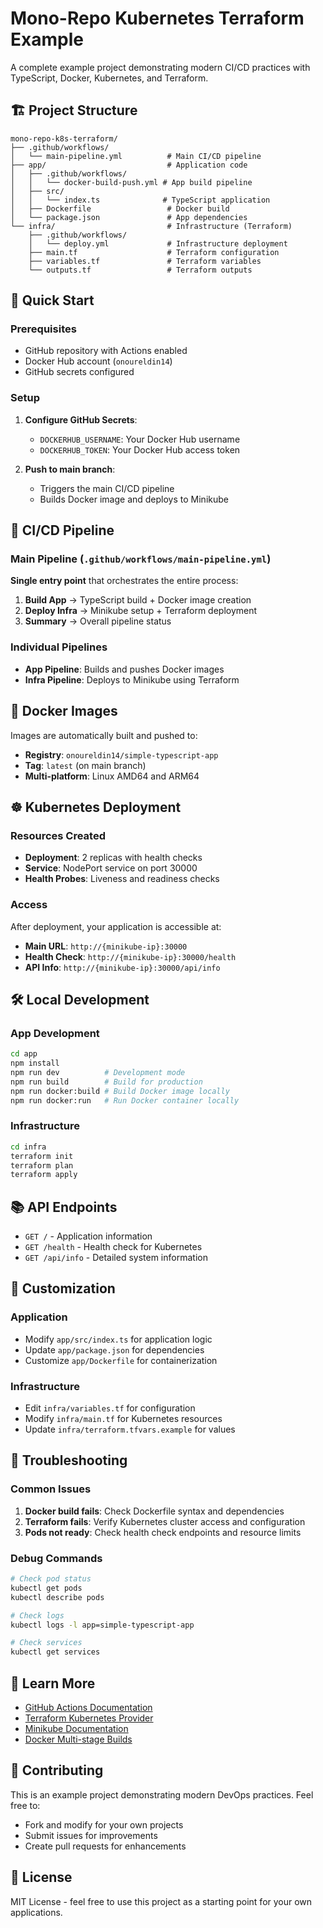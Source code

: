 # Mono-Repo Kubernetes Terraform Example

A complete example project demonstrating modern CI/CD practices with TypeScript, Docker, Kubernetes, and Terraform.

## 🏗️ Project Structure

```
mono-repo-k8s-terraform/
├── .github/workflows/
│   └── main-pipeline.yml          # Main CI/CD pipeline
├── app/                           # Application code
│   ├── .github/workflows/
│   │   └── docker-build-push.yml # App build pipeline
│   ├── src/
│   │   └── index.ts              # TypeScript application
│   ├── Dockerfile                 # Docker build
│   └── package.json               # App dependencies
└── infra/                         # Infrastructure (Terraform)
    ├── .github/workflows/
    │   └── deploy.yml             # Infrastructure deployment
    ├── main.tf                    # Terraform configuration
    ├── variables.tf               # Terraform variables
    └── outputs.tf                 # Terraform outputs
```

## 🚀 Quick Start

### Prerequisites
- GitHub repository with Actions enabled
- Docker Hub account (`onoureldin14`)
- GitHub secrets configured

### Setup
1. **Configure GitHub Secrets**:
   - `DOCKERHUB_USERNAME`: Your Docker Hub username
   - `DOCKERHUB_TOKEN`: Your Docker Hub access token

2. **Push to main branch**:
   - Triggers the main CI/CD pipeline
   - Builds Docker image and deploys to Minikube

## 🔄 CI/CD Pipeline

### Main Pipeline (`.github/workflows/main-pipeline.yml`)
**Single entry point** that orchestrates the entire process:

1. **Build App** → TypeScript build + Docker image creation
2. **Deploy Infra** → Minikube setup + Terraform deployment
3. **Summary** → Overall pipeline status

### Individual Pipelines
- **App Pipeline**: Builds and pushes Docker images
- **Infra Pipeline**: Deploys to Minikube using Terraform

## 🐳 Docker Images

Images are automatically built and pushed to:
- **Registry**: `onoureldin14/simple-typescript-app`
- **Tag**: `latest` (on main branch)
- **Multi-platform**: Linux AMD64 and ARM64

## ☸️ Kubernetes Deployment

### Resources Created
- **Deployment**: 2 replicas with health checks
- **Service**: NodePort service on port 30000
- **Health Probes**: Liveness and readiness checks

### Access
After deployment, your application is accessible at:
- **Main URL**: `http://{minikube-ip}:30000`
- **Health Check**: `http://{minikube-ip}:30000/health`
- **API Info**: `http://{minikube-ip}:30000/api/info`

## 🛠️ Local Development

### App Development
```bash
cd app
npm install
npm run dev          # Development mode
npm run build        # Build for production
npm run docker:build # Build Docker image locally
npm run docker:run   # Run Docker container locally
```

### Infrastructure
```bash
cd infra
terraform init
terraform plan
terraform apply
```

## 📚 API Endpoints

- `GET /` - Application information
- `GET /health` - Health check for Kubernetes
- `GET /api/info` - Detailed system information

## 🔧 Customization

### Application
- Modify `app/src/index.ts` for application logic
- Update `app/package.json` for dependencies
- Customize `app/Dockerfile` for containerization

### Infrastructure
- Edit `infra/variables.tf` for configuration
- Modify `infra/main.tf` for Kubernetes resources
- Update `infra/terraform.tfvars.example` for values

## 🚨 Troubleshooting

### Common Issues
1. **Docker build fails**: Check Dockerfile syntax and dependencies
2. **Terraform fails**: Verify Kubernetes cluster access and configuration
3. **Pods not ready**: Check health check endpoints and resource limits

### Debug Commands
```bash
# Check pod status
kubectl get pods
kubectl describe pods

# Check logs
kubectl logs -l app=simple-typescript-app

# Check services
kubectl get services
```

## 📖 Learn More

- [GitHub Actions Documentation](https://docs.github.com/en/actions)
- [Terraform Kubernetes Provider](https://registry.terraform.io/providers/hashicorp/kubernetes)
- [Minikube Documentation](https://minikube.sigs.k8s.io/docs/)
- [Docker Multi-stage Builds](https://docs.docker.com/develop/dev-best-practices/dockerfile_best-practices/)

## 🤝 Contributing

This is an example project demonstrating modern DevOps practices. Feel free to:
- Fork and modify for your own projects
- Submit issues for improvements
- Create pull requests for enhancements

## 📄 License

MIT License - feel free to use this project as a starting point for your own applications.
